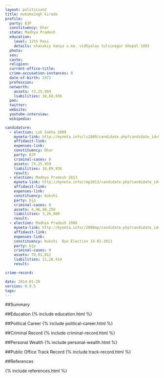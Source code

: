 ```yaml
---
layout: politician2
title: mukamsingh kirade
profile: 
  party: BJP
  constituency: Dhar
  state: Madhya Pradesh
  education: 
    level: 12th Pass
    details: shasakiy kanya u.ma. vidhyalay tulsinagar bhopal-1993
  photo: 
  sex: 
  caste: 
  religion: 
  current-office-title: 
  crime-accusation-instances: 0
  date-of-birth: 1971
  profession: 
  networth: 
    assets: 73,25,959
    liabilities: 10,69,936
  pan: 
  twitter: 
  website: 
  youtube-interview: 
  wikipedia: 

candidature: 
  - election: Lok Sabha 2009
    myneta-link: http://myneta.info/ls2009/candidate.php?candidate_id=5248
    affidavit-link: 
    expenses-link: 
    constituency: Dhar 
    party: BJP
    criminal-cases: 0
    assets: 73,25,959
    liabilities: 10,69,936
    result:  
  - election: Madhya Pradesh 2013
    myneta-link: http://myneta.info//mp2013/candidate.php?candidate_id=672
    affidavit-link: 
    expenses-link: 
    constituency: Kukshi 
    party: bjp
    criminal-cases: 0
    assets: 4,96,98,258
    liabilities: 3,26,080
    result:  
  - election: Madhya Pradesh 2008
    myneta-link: http://myneta.info//2008mp/candidate.php?candidate_id=3191
    affidavit-link: 
    expenses-link: 
    constituency: Kukshi  Bye Election 14-02-2011 
    party: bjp
    criminal-cases: 0
    assets: 78,01,012
    liabilities: 11,28,414
    result:  

crime-record: 

date: 2014-01-28
version: 0.0.5
tags: 
---
```

##Summary


##Education
{% include education.html %}


##Political Career
{% include political-career.html %}


##Criminal Record
{% include criminal-record.html %}


##Personal Wealth
{% include personal-wealth.html %}


##Public Office Track Record
{% include track-record.html %}


##References


{% include references.html %}